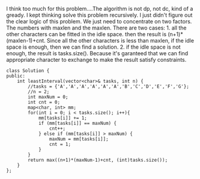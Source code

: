 I think too much for this problem....The algorithm is not dp, not dc, kind of a gready. I kept thinking solve this problem recursively.
I just didn't figure out the clear logic of this problem. We just need to concentrate on two factors. The numbers with maxlen and the maxlen.
There are two cases: 1. all the other characters can be fitted in the idle space. then the result is (n+1)*(maxlen-1)+cnt. Since all the other
characters is less than maxlen, if the idle space is enough, then we can find a solution. 2. if the idle space is not enough, the result is
tasks.size(). Because it's garanteed that we can find appropriate character to exchange to make the result satisfy constraints.
```
class Solution {
public:
    int leastInterval(vector<char>& tasks, int n) {
        //tasks = {'A','A','A','A','A','A','B','C','D','E','F','G'};
        //n = 2;
        int maxNum = 0;
        int cnt = 0;
        map<char, int> mm;
        for(int i = 0; i < tasks.size(); i++){
            mm[tasks[i]] += 1;
            if (mm[tasks[i]] == maxNum) {
                cnt++;
            } else if (mm[tasks[i]] > maxNum) {
                maxNum = mm[tasks[i]];
                cnt = 1;
            }
        }
        return max((n+1)*(maxNum-1)+cnt, (int)tasks.size());
    }
};
```
